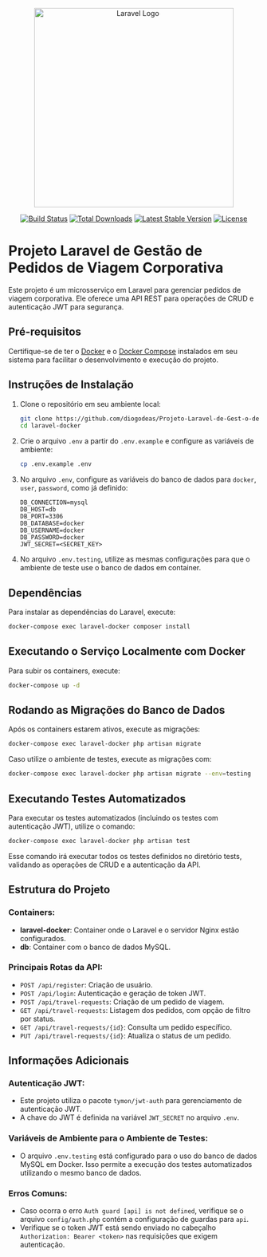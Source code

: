 <p align="center"><a href="https://laravel.com" target="_blank"><img src="https://raw.githubusercontent.com/laravel/art/master/logo-lockup/5%20SVG/2%20CMYK/1%20Full%20Color/laravel-logolockup-cmyk-red.svg" width="400" alt="Laravel Logo"></a></p>

<p align="center">
<a href="https://github.com/laravel/framework/actions"><img src="https://github.com/laravel/framework/workflows/tests/badge.svg" alt="Build Status"></a>
<a href="https://packagist.org/packages/laravel/framework"><img src="https://img.shields.io/packagist/dt/laravel/framework" alt="Total Downloads"></a>
<a href="https://packagist.org/packages/laravel/framework"><img src="https://img.shields.io/packagist/v/laravel/framework" alt="Latest Stable Version"></a>
<a href="https://packagist.org/packages/laravel/framework"><img src="https://img.shields.io/packagist/l/laravel/framework" alt="License"></a>
</p>

# Projeto Laravel de Gestão de Pedidos de Viagem Corporativa

Este projeto é um microsserviço em Laravel para gerenciar pedidos de viagem corporativa. Ele oferece uma API REST para operações de CRUD e autenticação JWT para segurança.

## Pré-requisitos

Certifique-se de ter o [Docker](https://www.docker.com/) e o [Docker Compose](https://docs.docker.com/compose/) instalados em seu sistema para facilitar o desenvolvimento e execução do projeto.

## Instruções de Instalação

1. Clone o repositório em seu ambiente local:
    ```bash
    git clone https://github.com/diogodeas/Projeto-Laravel-de-Gest-o-de-Pedidos-de-Viagem-Corporativa.git
    cd laravel-docker
    ```

2. Crie o arquivo `.env` a partir do `.env.example` e configure as variáveis de ambiente:
    ```bash
    cp .env.example .env
    ```

3. No arquivo `.env`, configure as variáveis do banco de dados para `docker`, `user`, `password`, como já definido:

    ```env
    DB_CONNECTION=mysql
    DB_HOST=db
    DB_PORT=3306
    DB_DATABASE=docker
    DB_USERNAME=docker
    DB_PASSWORD=docker
    JWT_SECRET=<SECRET_KEY>
    ```

4. No arquivo `.env.testing`, utilize as mesmas configurações para que o ambiente de teste use o banco de dados em container.

## Dependências

Para instalar as dependências do Laravel, execute:

```bash
docker-compose exec laravel-docker composer install
 ```
## Executando o Serviço Localmente com Docker

Para subir os containers, execute:

```bash
docker-compose up -d
 ```
## Rodando as Migrações do Banco de Dados

Após os containers estarem ativos, execute as migrações:

```bash
docker-compose exec laravel-docker php artisan migrate
 ```
Caso utilize o ambiente de testes, execute as migrações com:

```bash
docker-compose exec laravel-docker php artisan migrate --env=testing
 ```
## Executando Testes Automatizados

Para executar os testes automatizados (incluindo os testes com autenticação JWT), utilize o comando:

```bash
docker-compose exec laravel-docker php artisan test
 ```
Esse comando irá executar todos os testes definidos no diretório tests, validando as operações de CRUD e a autenticação da API.

## Estrutura do Projeto

### Containers:

- **laravel-docker**: Container onde o Laravel e o servidor Nginx estão configurados.
- **db**: Container com o banco de dados MySQL.

### Principais Rotas da API:

- `POST /api/register`: Criação de usuário.
- `POST /api/login`: Autenticação e geração de token JWT.
- `POST /api/travel-requests`: Criação de um pedido de viagem.
- `GET /api/travel-requests`: Listagem dos pedidos, com opção de filtro por status.
- `GET /api/travel-requests/{id}`: Consulta um pedido específico.
- `PUT /api/travel-requests/{id}`: Atualiza o status de um pedido.

## Informações Adicionais

### Autenticação JWT:

- Este projeto utiliza o pacote `tymon/jwt-auth` para gerenciamento de autenticação JWT.
- A chave do JWT é definida na variável `JWT_SECRET` no arquivo `.env`.

### Variáveis de Ambiente para o Ambiente de Testes:

- O arquivo `.env.testing` está configurado para o uso do banco de dados MySQL em Docker. Isso permite a execução dos testes automatizados utilizando o mesmo banco de dados.

### Erros Comuns:

- Caso ocorra o erro `Auth guard [api] is not defined`, verifique se o arquivo `config/auth.php` contém a configuração de guardas para `api`.
- Verifique se o token JWT está sendo enviado no cabeçalho `Authorization: Bearer <token>` nas requisições que exigem autenticação.
